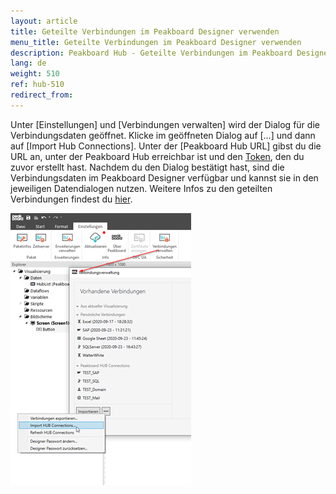 ```yaml
---
layout: article
title: Geteilte Verbindungen im Peakboard Designer verwenden 
menu_title: Geteilte Verbindungen im Peakboard Designer verwenden 
description: Peakboard Hub - Geteilte Verbindungen im Peakboard Designer verwenden 
lang: de
weight: 510
ref: hub-510
redirect_from:
---
```

Unter [Einstellungen] und [Verbindungen verwalten] wird der Dialog für die Verbindungsdaten geöffnet.
Klicke im geöffneten Dialog auf […] und dann auf [Import Hub Connections]. 
Unter der [Peakboard Hub URL] gibst du die URL an, unter der Peakboard Hub erreichbar ist und den [Token](/hub/de-hub_tokens.html), den du zuvor erstellt hast. 
Nachdem du den Dialog bestätigt hast, sind die Verbindungsdaten im Peakboard Designer verfügbar und kannst sie in den jeweiligen Datendialogen nutzen. 
Weitere Infos zu den geteilten Verbindungen findest du [hier](/misc/de-shared-connection.html). 

![Shared Connections Bild 2](/assets/images/hub/hub_sharedconnection2.png) 
